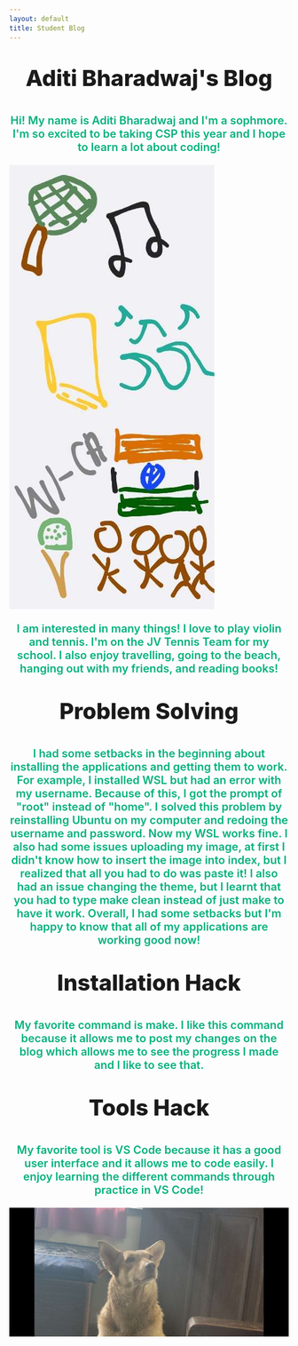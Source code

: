```yaml
---
layout: default
title: Student Blog
---
```



<p style="text-align: center; font-weight:800; font-size: 40px">Aditi Bharadwaj's Blog</p>
<p style="text-align: center; font-weight:600; font-size: 20px; color:#00B07B">Hi! My name is Aditi Bharadwaj and I'm a sophmore. I'm so excited to be taking CSP this year and I hope to learn a lot about coding!</p>

![Alt text](images/Screenshot_20230817_144238_Gallery.jpg)

<p style="text-align: center; font-weight:600; font-size: 20px; color:#00B07B">I am interested in many things! I love to play violin and tennis. I'm on the JV Tennis Team for my school. I also enjoy travelling, going to the beach, hanging out with my friends, and reading books!</p> 

<p style="text-align: center; font-weight:800; font-size: 40px">Problem Solving</p>
<p style="text-align: center; font-weight:600; font-size: 20px; color:#00B07B">I had some setbacks in the beginning about installing the applications and getting them to work. For example, I installed WSL but had an error with my username. Because of this, I got the prompt of "root" instead of "home". I solved this problem by reinstalling Ubuntu on my computer and redoing the username and password. Now my WSL works fine. I also had some issues uploading my image, at first I didn't know how to insert the image into index, but I realized that all you had to do was paste it! I also had an issue changing the theme, but I learnt that you had to type make clean instead of just make to have it work. Overall, I had some setbacks but I'm happy to know that all of my applications are working good now!</p>

<p style="text-align: center; font-weight:800; font-size: 40px">Installation Hack</p>
<p style="text-align: center; font-weight:600; font-size: 20px; color:#00B07B">My favorite command is make. I like this command because it allows me to post my changes on the blog which allows me to see the progress I made and I like to see that.</p> 

<p style="text-align: center; font-weight:800; font-size: 40px">Tools Hack</p> 
<p style="text-align: center; font-weight:600; font-size: 20px; color:#00B07B">My favorite tool is VS Code because it has a good user interface and it allows me to code easily. I enjoy learning the different commands through practice in VS Code!</p> 


![Alt text](images/Screenshot_20230824_172938_Gallery.jpg)